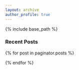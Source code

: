 ```yaml
---
layout: archive
author_profile: true
---
```

{% include base_path %}

### Recent Posts

{% for post in paginator.posts %}

{% endfor %}


